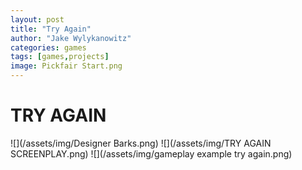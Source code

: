 ```yaml
---
layout: post
title: "Try Again"
author: "Jake Wylykanowitz"
categories: games
tags: [games,projects]
image: Pickfair Start.png
---
```


# TRY AGAIN

![](/assets/img/Designer Barks.png)
![](/assets/img/TRY AGAIN SCREENPLAY.png)
![](/assets/img/gameplay example try again.png)
